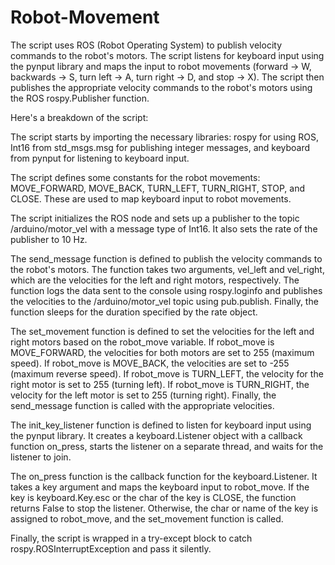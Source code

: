 # Robot-Movement
The script uses ROS (Robot Operating System) to publish velocity commands to the robot's motors. The script listens for keyboard input using the pynput library and maps the input to robot movements (forward -> W, backwards -> S, turn left -> A, turn right -> D, and stop -> X). The script then publishes the appropriate velocity commands to the robot's motors using the ROS rospy.Publisher function.

Here's a breakdown of the script:

The script starts by importing the necessary libraries: rospy for using ROS, Int16 from std_msgs.msg for publishing integer messages, and keyboard from pynput for listening to keyboard input.

The script defines some constants for the robot movements: MOVE_FORWARD, MOVE_BACK, TURN_LEFT, TURN_RIGHT, STOP, and CLOSE. These are used to map keyboard input to robot movements.

The script initializes the ROS node and sets up a publisher to the topic /arduino/motor_vel with a message type of Int16. It also sets the rate of the publisher to 10 Hz.

The send_message function is defined to publish the velocity commands to the robot's motors. The function takes two arguments, vel_left and vel_right, which are the velocities for the left and right motors, respectively. The function logs the data sent to the console using rospy.loginfo and publishes the velocities to the /arduino/motor_vel topic using pub.publish. Finally, the function sleeps for the duration specified by the rate object.

The set_movement function is defined to set the velocities for the left and right motors based on the robot_move variable. If robot_move is MOVE_FORWARD, the velocities for both motors are set to 255 (maximum speed). If robot_move is MOVE_BACK, the velocities are set to -255 (maximum reverse speed). If robot_move is TURN_LEFT, the velocity for the right motor is set to 255 (turning left). If robot_move is TURN_RIGHT, the velocity for the left motor is set to 255 (turning right). Finally, the send_message function is called with the appropriate velocities.

The init_key_listener function is defined to listen for keyboard input using the pynput library. It creates a keyboard.Listener object with a callback function on_press, starts the listener on a separate thread, and waits for the listener to join.

The on_press function is the callback function for the keyboard.Listener. It takes a key argument and maps the keyboard input to robot_move. If the key is keyboard.Key.esc or the char of the key is CLOSE, the function returns False to stop the listener. Otherwise, the char or name of the key is assigned to robot_move, and the set_movement function is called.

Finally, the script is wrapped in a try-except block to catch rospy.ROSInterruptException and pass it silently.

